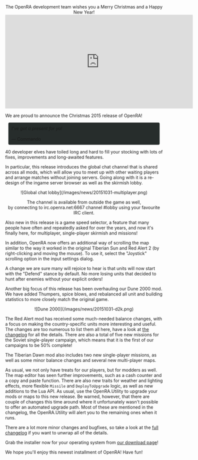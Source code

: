 <div style="text-align:center" markdown="1">
The OpenRA development team wishes you a Merry Christmas and a Happy New Year!

<iframe src='https://gfycat.com/ifr/PastDelightfulIberianbarbel' frameborder='0' scrolling='no' width='600' height='300' style='-webkit-backface-visibility: hidden;-webkit-transform: scale(1);'></iframe>

</div>

We are proud to announce the Christmas 2015 release of OpenRA!

<div style="border-radius: 4px; background-color: #272d2c; padding:10px; margin:10px;">
<em>
I've got a present for ya!
</em><br /><br />
&mdash; Commando
</div>

40 developer elves have toiled long and hard to fill your stocking with lots of fixes, improvements and long-awaited features.

In particular, this release introduces the global chat channel that is shared across all mods, which will allow you to meet up with other waiting players and arrange matches without joining servers. Going along with it is a re-design of the ingame server browser as well as the skirmish lobby.

<div style="text-align:center" markdown="1">
![Global chat lobby](/images/news/20151031-multiplayer.png)
<p>
The channel is available from outside the game as well,<br/>by connecting to irc.openra.net:6667 channel #lobby using your favourite IRC client.
</p>
</div>

Also new in this release is a game speed selector, a feature that many people have often and repeatedly asked for over the years, and now it's finally here, for multiplayer, single-player skirmish and missions!

In addition, OpenRA now offers an additional way of scrolling the map similar to the way it worked in the original Tiberian Sun and Red Alert 2 (by right-clicking and moving the mouse). To use it, select the "Joystick" scrolling option in the input settings dialog.

A change we are sure many will rejoice to hear is that units will now start with the "Defend" stance by default. No more losing units that decided to hunt after enemies without your explicit orders!

Another big focus of this release has been overhauling our Dune 2000 mod.  We have added Thumpers, spice blows, and rebalanced all unit and 
building statistics to more closely match the original game.

<div style="text-align:center" markdown="1">
![Dune 2000](/images/news/20151031-d2k.png)
</div>

The Red Alert mod has received some much-needed balance changes, with a focus on making the country-specific units more interesting and useful. The changes are too numerous to list them all here, have a look at [the changelog](https://github.com/OpenRA/OpenRA/wiki/Changelog/9d09bd438465884fdeb11de66931a65d5fe5d6cc) for all the details. There are also a total of five new missions for the Soviet single-player campaign, which means that it is the first of our campaigns to be 50% complete!

The Tiberian Dawn mod also includes two new single-player missions, as well as some minor balance changes and several new multi-player maps.

As usual, we not only have treats for our players, but for modders as well. The map editor has seen further improvements, such as a cash counter and a copy and paste function. There are also new traits for weather and lighting effects, more flexible `Missile` and `DeployToUpgrade` logic, as well as new additions to the Lua API. As usual, use the OpenRA.Utility to upgrade your mods or maps to this new release. Be warned, however, that there are couple of changes this time around where it unfortunately wasn't possible to offer an automated upgrade path. Most of these are mentioned in the changelog, the OpenRA.Utility will alert you to the remaining ones when it runs.

There are a lot more minor changes and bugfixes, so take a look at the [full changelog](https://github.com/OpenRA/OpenRA/wiki/Changelog/9d09bd438465884fdeb11de66931a65d5fe5d6cc) if you want to unwrap all of the details.

Grab the installer now for your operating system from [our download page](/download/)!

We hope you'll enjoy this newest installment of OpenRA! Have fun!
